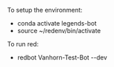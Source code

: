 To setup the environment:
- conda activate legends-bot
- source ~/redenv/bin/activate

To run red:
- redbot Vanhorn-Test-Bot --dev
